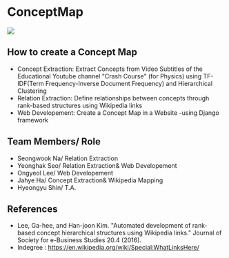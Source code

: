 # ConceptMap
![][1]
## How to create a Concept Map
- Concept Extraction: Extract Concepts from Video Subtitles of the Educational Youtube channel "Crash Course" (for Physics) using TF-IDF(Term Frequency-Inverse Document Frequency) and Hierarchical Clustering
- Relation Extraction: Define relationships between concepts through rank-based structures using Wikipedia links 
- Web Developement: Create a Concept Map in a Website -using Django framework 


## Team Members/ Role
- Seongwook Na/ Relation Extraction
- Yeonghak Seo/ Relation Extraction& Web Developement
- Ongyeol Lee/ Web Developement
- Jahye Ha/ Concept Extraction& Wikipedia Mapping
- Hyeongyu Shin/ T.A.


## References
- Lee, Ga-hee, and Han-joon Kim. "Automated development of rank-based concept hierarchical structures using Wikipedia links." Journal of Society for e-Business Studies 20.4 (2016). 
- Indegree : https://en.wikipedia.org/wiki/Special:WhatLinksHere/


[1]: https://github.com/eliceio/conceptMap/blob/master/ConceptExtraction/proto.png
